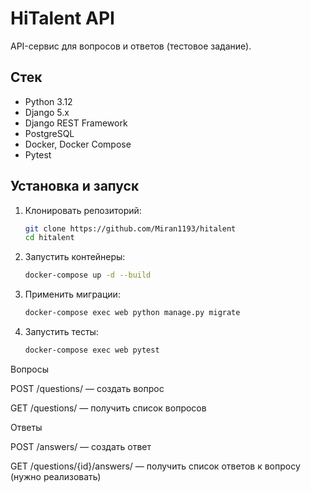 # HiTalent API

API-сервис для вопросов и ответов (тестовое задание).

## Стек
- Python 3.12
- Django 5.x
- Django REST Framework
- PostgreSQL
- Docker, Docker Compose
- Pytest

## Установка и запуск

1. Клонировать репозиторий:
   ```bash
   git clone https://github.com/Miran1193/hitalent
   cd hitalent
2. Запустить контейнеры:
   ```bash
   docker-compose up -d --build
3. Применить миграции:
   ```bash
   docker-compose exec web python manage.py migrate
4. Запустить тесты:
      ```bash
   docker-compose exec web pytest


Вопросы

POST /questions/ — создать вопрос

GET /questions/ — получить список вопросов

Ответы

POST /answers/ — создать ответ

GET /questions/{id}/answers/ — получить список ответов к вопросу (нужно реализовать)

